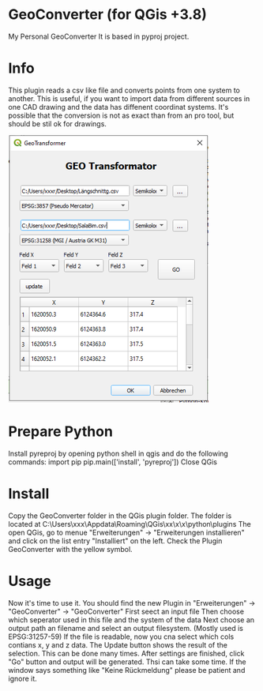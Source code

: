 # GeoConverter (for QGis +3.8)
My Personal GeoConverter
It is based in pyproj project.

# Info
This plugin reads a csv like file and converts points from one system to another. 
This is useful, if you want to import data from different sources in one CAD drawing
and the data has diffenent coordinat systems. 
It's possible that the conversion is not as exact than from an pro tool, but should be stil 
ok for drawings.

![alt text](https://github.com/mrams38h/GeoConverter/blob/main/geoScreen.PNG?raw=true)

# Prepare Python
 Install pyreproj by opening python shell in qgis and do the following commands: 
 import pip
 pip.main(['install', 'pyreproj'])
 Close QGis
 
# Install
Copy the GeoConverter folder in the QGis plugin folder.
The folder is located at C:\Users\xxx\Appdata\Roaming\QGis\xx\x\x\python\plugins
The open QGis, go to menue "Erweiterungen" -> "Erweiterungen installieren" and click on the list entry "Installiert" on the left.
Check the Plugin GeoConverter with the yellow symbol. 

# Usage
Now it's time to use it. 
You should find the new Plugin in "Erweiterungen" -> "GeoConverter" -> "GeoConverter"
First seect an input file
Then choose which seperator used in this file and the system of the data
Next choose an output path an filename and select an output filesystem. 
(Mostly used is EPSG:31257-59)
If the file is readable, now you cna select which cols contians x, y and z data.
The Update button shows the result of the selection. This can be done many times. 
After settings are finished, click "Go" button and output will be generated. 
Thsi can take some time. If the window says something like "Keine Rückmeldung" please be patient and ignore it.



 
 


